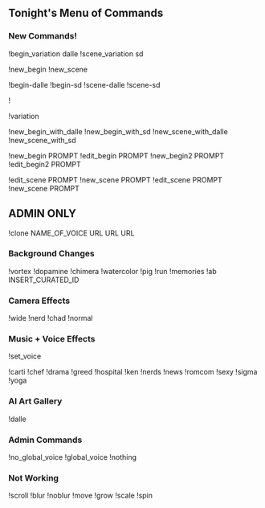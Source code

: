 ## Tonight's Menu of Commands

### New Commands!

!begin_variation dalle
!scene_variation sd

!new_begin
!new_scene

!begin-dalle
!begin-sd
!scene-dalle
!scene-sd

!

!variation

!new_begin_with_dalle
!new_begin_with_sd
!new_scene_with_dalle
!new_scene_with_sd

!new_begin PROMPT
!edit_begin PROMPT
!new_begin2 PROMPT
!edit_begin2 PROMPT

!edit_scene PROMPT
!new_scene PROMPT
!edit_scene PROMPT
!new_scene PROMPT

## ADMIN ONLY

!clone NAME_OF_VOICE URL URL URL

### Background Changes

!vortex
!dopamine
!chimera
!watercolor
!pig
!run
!memories
!ab INSERT_CURATED_ID

### Camera Effects

!wide
!nerd
!chad
!normal

### Music + Voice Effects

!set_voice

!carti
!chef
!drama
!greed
!hospital
!ken
!nerds
!news
!romcom
!sexy
!sigma
!yoga

### AI Art Gallery

!dalle

### Admin Commands

!no_global_voice
!global_voice
!nothing

### Not Working

!scroll
!blur
!noblur
!move
!grow
!scale
!spin



